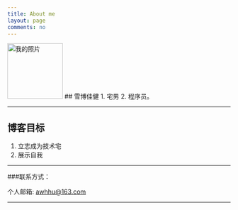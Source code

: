 ```yaml
---
title: About me
layout: page
comments: no
---
```

<img src="http://c.hiphotos.bdimg.com/album/s%3D550%3Bq%3D90%3Bc%3Dxiangce%2C100%2C100/sign=94eb27adaf6eddc422e7b4fe09e0c7c0/1ad5ad6eddc451da1bd405a3b4fd5266d0163253.jpg?referer=71db8b3d41a98226e1d61e177e32&x=.jpg" alt="我的照片" title="头像" width=125/>
## 雪博佳健
1. 宅男
2. 程序员。       	

---
## 博客目标
1. 立志成为技术宅
2. 展示自我

----

###联系方式：        

个人邮箱: [awhhu@163.com](mailto:awhhu@163.com)     
<!-- github : [Successor](https://github.com/Successor)-->       

----


